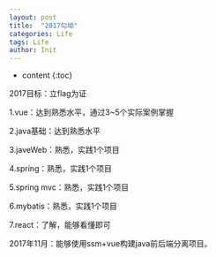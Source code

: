 ```yaml
---
layout: post
title:  "2017勾坳"
categories: Life
tags: Life
author: Init
---
```


* content
{:toc}

2017目标：立flag为证





1.vue：达到熟悉水平，通过3~5个实际案例掌握

2.java基础：达到熟悉水平

3.javeWeb：熟悉，实践1个项目

4.spring：熟悉，实践1个项目

5.spring mvc：熟悉，实践1个项目

6.mybatis：熟悉，实践1个项目

7.react：了解，能够看懂即可

2017年11月：能够使用ssm+vue构建java前后端分离项目。
